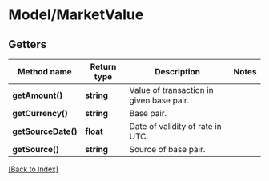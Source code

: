 # Model/MarketValue

## Getters

Method name | Return type | Description | Notes
------------ | ------------- | ------------- | -------------
**getAmount()** | **string** | Value of transaction in given base pair. |
**getCurrency()** | **string** | Base pair. |
**getSourceDate()** | **float** | Date of validity of rate in UTC. |
**getSource()** | **string** | Source of base pair. |

[[Back to Index]](../index.md)
